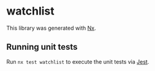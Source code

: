 # watchlist

This library was generated with [Nx](https://nx.dev).

## Running unit tests

Run `nx test watchlist` to execute the unit tests via [Jest](https://jestjs.io).
